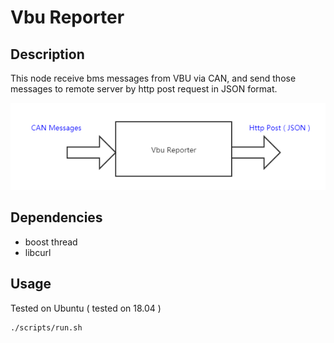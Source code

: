 [img_design]: docs/images/VbuReporter.png

# Vbu Reporter

## Description

This node receive bms messages from VBU via CAN, and send those messages to
remote server by http post request in JSON format.

![img_design]

## Dependencies

* boost thread
* libcurl

## Usage

Tested on Ubuntu ( tested on 18.04 )

```bash
./scripts/run.sh
```
